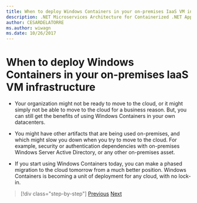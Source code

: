 ```yaml
---
title: When to deploy Windows Containers in your on-premises IaaS VM infrastructure
description: .NET Microservices Architecture for Containerized .NET Applications | When to deploy Windows Containers in your on-premises IaaS VM infrastructure
author: CESARDELATORRE
ms.author: wiwagn
ms.date: 10/26/2017
---
```

# When to deploy Windows Containers in your on-premises IaaS VM infrastructure

-   Your organization might not be ready to move to the cloud, or it might simply not be able to move to the cloud for a business reason. But, you can still get the benefits of using Windows Containers in your own datacenters.

-   You might have other artifacts that are being used on-premises, and which might slow you down when you try to move to the cloud. For example, security or authentication dependencies with on-premises Windows Server Active Directory, or any other on-premises asset.

-   If you start using Windows Containers today, you can make a phased migration to the cloud tomorrow from a much better position. Windows Containers is becoming a unit of deployment for any cloud, with no lock-in.

>[!div class="step-by-step"]
[Previous](when-not-to-deploy-to-windows-containers.md)
[Next](when-to-deploy-windows-containers-to-azure-vms-iaas-cloud.md)
